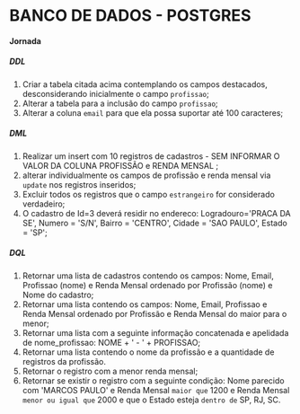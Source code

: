 # BANCO DE DADOS - POSTGRES

#### Jornada

##### DDL

1. Criar a tabela citada acima contemplando os campos destacados, desconsiderando inicialmente o campo `profissao`;
1. Alterar a tabela para a inclusão do campo `profissao`;
1. Alterar a coluna `email` para que ela possa suportar até 100 caracteres;

##### DML

1. Realizar um insert com 10 registros de cadastros - SEM INFORMAR O VALOR DA COLUNA PROFISSÃO e RENDA MENSAL ;
1. alterar individualmente os campos de profissão e renda mensal via `update` nos registros inseridos;
1. Excluir todos os registros que o campo `estrangeiro` for considerado verdadeiro;
1. O cadastro de Id=3 deverá residir no endereco: Logradouro='PRACA DA SE', Numero = 'S/N', Bairro = 'CENTRO', Cidade = 'SAO PAULO', Estado = 'SP';

##### DQL

1. Retornar uma lista de cadastros contendo os campos: Nome, Email, Profissao (nome) e Renda Mensal ordenado por Profissão (nome) e Nome do cadastro;
1. Retornar uma lista contendo os campos: Nome, Email, Profissao e Renda Mensal ordenado por Profissão e Renda Mensal do maior para o menor;
1. Retornar uma lista com a seguinte informação concatenada e apelidada de nome_profissao: NOME + ' - ' + PROFISSAO;
1. Retornar uma lista contendo o nome da profissão e a quantidade de registros da profissão.
1. Retornar o registro com a menor renda mensal;
1. Retornar se existir o registro com a seguinte condição: Nome parecido com 'MARCOS PAULO' e Renda Mensal `maior que` 1200 e Renda Mensal `menor ou igual que` 2000 e que o Estado esteja `dentro de` SP, RJ, SC.
